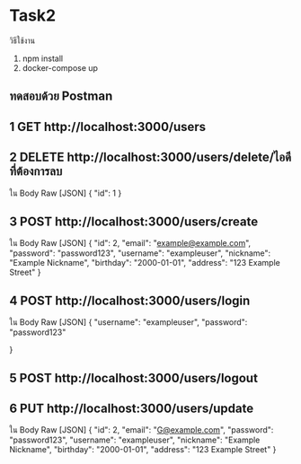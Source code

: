 # Task2
วิธีใช้งาน
1. npm install
2. docker-compose up

## ทดสอบด้วย Postman

## 1 GET http://localhost:3000/users

## 2 DELETE http://localhost:3000/users/delete/ไอดีที่ต้องการลบ
  ใน Body Raw [JSON]
  {
  "id": 1
  }
  
## 3 POST http://localhost:3000/users/create
  ใน Body Raw [JSON]
  {
  "id": 2,
  "email": "example@example.com",
  "password": "password123",
  "username": "exampleuser",
  "nickname": "Example Nickname",
  "birthday": "2000-01-01",
  "address": "123 Example Street"
  }
  
## 4 POST http://localhost:3000/users/login
  ใน Body Raw [JSON]
  {
  "username": "exampleuser",
  "password": "password123"

  }
  
## 5 POST http://localhost:3000/users/logout


## 6 PUT http://localhost:3000/users/update
  ใน Body Raw [JSON]
  {
  "id": 2,
  "email": "G@example.com",
  "password": "password123",
  "username": "exampleuser",
  "nickname": "Example Nickname",
  "birthday": "2000-01-01",
  "address": "123 Example Street"
}
